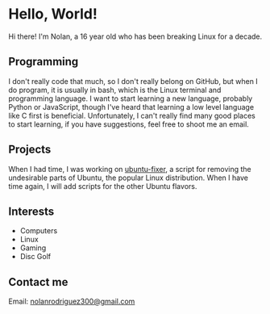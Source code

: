 # Hello, World!
Hi there! I'm Nolan, a 16 year old who has been breaking Linux for a decade.
## Programming
I don't really code that much, so I don't really belong on GitHub, but when I do program, it is usually in bash, which is the Linux terminal and programming language. I want to start learning a new language, probably Python or JavaScript, though I've heard that learning a low level language like C first is beneficial. Unfortunately, I can't really find many good places to start learning, if you have suggestions, feel free to shoot me an email.
## Projects
When I had time, I was working on [ubuntu-fixer](https://github.com/nolan-rodriguez/ubuntu-fixer), a script for removing the undesirable parts of Ubuntu, the popular Linux distribution. When I have time again, I will add scripts for the other Ubuntu flavors.
## Interests
- Computers
- Linux
- Gaming
- Disc Golf
## Contact me
Email: nolanrodriguez300@gmail.com
<!--
**nolan-rodriguez/nolan-rodriguez** is a ✨ _special_ ✨ repository because its `README.md` (this file) appears on your GitHub profile.

Here are some ideas to get you started:

- 🔭 I’m currently working on ...
- 🌱 I’m currently learning ...
- 👯 I’m looking to collaborate on ...
- 🤔 I’m looking for help with ...
- 💬 Ask me about ...
- 📫 How to reach me: ...
- 😄 Pronouns: ...
- ⚡ Fun fact: ...
-->
